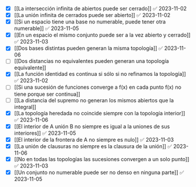 
- [x] [[La intersección infinita de abiertos puede ser cerrado]] ✅ 2023-11-02
- [x] [[La unión infinita de cerrados puede ser abierto]] ✅ 2023-11-02
- [x] [[Si un espacio tiene una base no numerable, puede tener otra numerable]] ✅ 2023-11-05
- [x] [[En un espacio el mismo conjunto puede ser a la vez abierto y cerrado]] ✅ 2023-11-03
- [x] [[Dos bases distintas pueden generan la misma topología]] ✅ 2023-11-06
- [ ] [[Dos distancias no equivalentes pueden generan una topología equivalente]]
- [x] [[La función identidad es continua si sólo si no refinamos la topología]] ✅ 2023-11-02
- [ ] [[Si una sucesión de funciones converge a f(x) en cada punto f(x) no tiene porque ser continua]]
- [ ] [[La distancia del supremo no generan los mismos abiertos que la integral]]
- [x] [[La topología heredada no coincide siempre con la topología interior]] ✅ 2023-11-06
- [x] [[El interior de A unión B no siempre es igual a la uniones de sus interiores]] ✅ 2023-11-05
- [x] [[El interior de la frontera de A no siempre es nulo]] ✅ 2023-11-03
- [x] [[La unión de clausuras no siempre es la clausura de la unión]] ✅ 2023-11-06
- [x] [[No en todas las topologías las sucesiones convergen a un solo punto]] ✅ 2023-11-03
- [x] [[Un conjunto no numerable puede ser no denso en ninguna parte]] ✅ 2023-11-05
